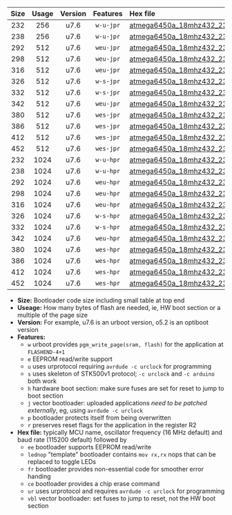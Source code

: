|Size|Usage|Version|Features|Hex file|
|:-:|:-:|:-:|:-:|:--|
|232|256|u7.6|`w-u-jpr`|[atmega6450a_18mhz432_230400bps_ur_vbl.hex](https://raw.githubusercontent.com/stefanrueger/urboot/main//atmega6450a_18mhz432_230400bps_ur_vbl.hex)|
|238|256|u7.6|`w-u-jpr`|[atmega6450a_18mhz432_230400bps_lednop_ur_vbl.hex](https://raw.githubusercontent.com/stefanrueger/urboot/main//atmega6450a_18mhz432_230400bps_lednop_ur_vbl.hex)|
|292|512|u7.6|`weu-jpr`|[atmega6450a_18mhz432_230400bps_ee_ur_vbl.hex](https://raw.githubusercontent.com/stefanrueger/urboot/main//atmega6450a_18mhz432_230400bps_ee_ur_vbl.hex)|
|298|512|u7.6|`weu-jpr`|[atmega6450a_18mhz432_230400bps_ee_lednop_ur_vbl.hex](https://raw.githubusercontent.com/stefanrueger/urboot/main//atmega6450a_18mhz432_230400bps_ee_lednop_ur_vbl.hex)|
|316|512|u7.6|`weu-jpr`|[atmega6450a_18mhz432_230400bps_ee_lednop_fr_ur_vbl.hex](https://raw.githubusercontent.com/stefanrueger/urboot/main//atmega6450a_18mhz432_230400bps_ee_lednop_fr_ur_vbl.hex)|
|326|512|u7.6|`w-s-jpr`|[atmega6450a_18mhz432_230400bps_vbl.hex](https://raw.githubusercontent.com/stefanrueger/urboot/main//atmega6450a_18mhz432_230400bps_vbl.hex)|
|332|512|u7.6|`w-s-jpr`|[atmega6450a_18mhz432_230400bps_lednop_vbl.hex](https://raw.githubusercontent.com/stefanrueger/urboot/main//atmega6450a_18mhz432_230400bps_lednop_vbl.hex)|
|342|512|u7.6|`weu-jpr`|[atmega6450a_18mhz432_230400bps_ee_lednop_fr_ce_ur_vbl.hex](https://raw.githubusercontent.com/stefanrueger/urboot/main//atmega6450a_18mhz432_230400bps_ee_lednop_fr_ce_ur_vbl.hex)|
|380|512|u7.6|`wes-jpr`|[atmega6450a_18mhz432_230400bps_ee_vbl.hex](https://raw.githubusercontent.com/stefanrueger/urboot/main//atmega6450a_18mhz432_230400bps_ee_vbl.hex)|
|386|512|u7.6|`wes-jpr`|[atmega6450a_18mhz432_230400bps_ee_lednop_vbl.hex](https://raw.githubusercontent.com/stefanrueger/urboot/main//atmega6450a_18mhz432_230400bps_ee_lednop_vbl.hex)|
|412|512|u7.6|`wes-jpr`|[atmega6450a_18mhz432_230400bps_ee_lednop_fr_vbl.hex](https://raw.githubusercontent.com/stefanrueger/urboot/main//atmega6450a_18mhz432_230400bps_ee_lednop_fr_vbl.hex)|
|452|512|u7.6|`wes-jpr`|[atmega6450a_18mhz432_230400bps_ee_lednop_fr_ce_vbl.hex](https://raw.githubusercontent.com/stefanrueger/urboot/main//atmega6450a_18mhz432_230400bps_ee_lednop_fr_ce_vbl.hex)|
|232|1024|u7.6|`w-u-hpr`|[atmega6450a_18mhz432_230400bps_ur.hex](https://raw.githubusercontent.com/stefanrueger/urboot/main//atmega6450a_18mhz432_230400bps_ur.hex)|
|238|1024|u7.6|`w-u-hpr`|[atmega6450a_18mhz432_230400bps_lednop_ur.hex](https://raw.githubusercontent.com/stefanrueger/urboot/main//atmega6450a_18mhz432_230400bps_lednop_ur.hex)|
|292|1024|u7.6|`weu-hpr`|[atmega6450a_18mhz432_230400bps_ee_ur.hex](https://raw.githubusercontent.com/stefanrueger/urboot/main//atmega6450a_18mhz432_230400bps_ee_ur.hex)|
|298|1024|u7.6|`weu-hpr`|[atmega6450a_18mhz432_230400bps_ee_lednop_ur.hex](https://raw.githubusercontent.com/stefanrueger/urboot/main//atmega6450a_18mhz432_230400bps_ee_lednop_ur.hex)|
|316|1024|u7.6|`weu-hpr`|[atmega6450a_18mhz432_230400bps_ee_lednop_fr_ur.hex](https://raw.githubusercontent.com/stefanrueger/urboot/main//atmega6450a_18mhz432_230400bps_ee_lednop_fr_ur.hex)|
|326|1024|u7.6|`w-s-hpr`|[atmega6450a_18mhz432_230400bps.hex](https://raw.githubusercontent.com/stefanrueger/urboot/main//atmega6450a_18mhz432_230400bps.hex)|
|332|1024|u7.6|`w-s-hpr`|[atmega6450a_18mhz432_230400bps_lednop.hex](https://raw.githubusercontent.com/stefanrueger/urboot/main//atmega6450a_18mhz432_230400bps_lednop.hex)|
|342|1024|u7.6|`weu-hpr`|[atmega6450a_18mhz432_230400bps_ee_lednop_fr_ce_ur.hex](https://raw.githubusercontent.com/stefanrueger/urboot/main//atmega6450a_18mhz432_230400bps_ee_lednop_fr_ce_ur.hex)|
|380|1024|u7.6|`wes-hpr`|[atmega6450a_18mhz432_230400bps_ee.hex](https://raw.githubusercontent.com/stefanrueger/urboot/main//atmega6450a_18mhz432_230400bps_ee.hex)|
|386|1024|u7.6|`wes-hpr`|[atmega6450a_18mhz432_230400bps_ee_lednop.hex](https://raw.githubusercontent.com/stefanrueger/urboot/main//atmega6450a_18mhz432_230400bps_ee_lednop.hex)|
|412|1024|u7.6|`wes-hpr`|[atmega6450a_18mhz432_230400bps_ee_lednop_fr.hex](https://raw.githubusercontent.com/stefanrueger/urboot/main//atmega6450a_18mhz432_230400bps_ee_lednop_fr.hex)|
|452|1024|u7.6|`wes-hpr`|[atmega6450a_18mhz432_230400bps_ee_lednop_fr_ce.hex](https://raw.githubusercontent.com/stefanrueger/urboot/main//atmega6450a_18mhz432_230400bps_ee_lednop_fr_ce.hex)|

- **Size:** Bootloader code size including small table at top end
- **Useage:** How many bytes of flash are needed, ie, HW boot section or a multiple of the page size
- **Version:** For example, u7.6 is an urboot version, o5.2 is an optiboot version
- **Features:**
  + `w` urboot provides `pgm_write_page(sram, flash)` for the application at `FLASHEND-4+1`
  + `e` EEPROM read/write support
  + `u` uses urprotocol requiring `avrdude -c urclock` for programming
  + `s` uses skeleton of STK500v1 protocol; `-c urclock` and `-c arduino` both work
  + `h` hardware boot section: make sure fuses are set for reset to jump to boot section
  + `j` vector bootloader: uploaded applications *need to be patched externally*, eg, using `avrdude -c urclock`
  + `p` bootloader protects itself from being overwritten
  + `r` preserves reset flags for the application in the register R2
- **Hex file:** typically MCU name, oscillator frequency (16 MHz default) and baud rate (115200 default) followed by
  + `ee` bootloader supports EEPROM read/write
  + `lednop` "template" bootloader contains `mov rx,rx` nops that can be replaced to toggle LEDs
  + `fr` bootloader provides non-essential code for smoother error handing
  + `ce` bootloader provides a chip erase command
  + `ur` uses urprotocol and requires `avrdude -c urclock` for programming
  + `vbl` vector bootloader: set fuses to jump to reset, not the HW boot section
